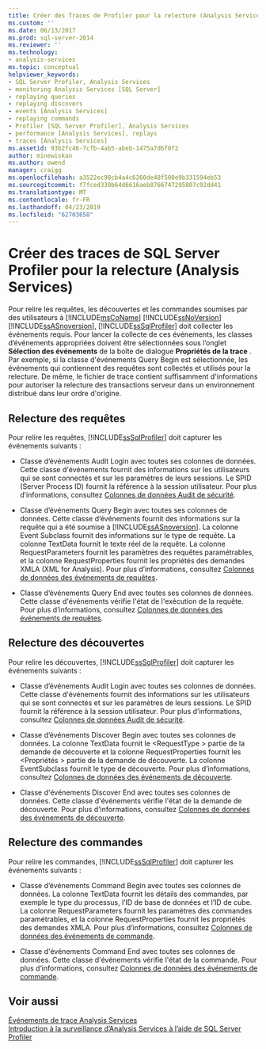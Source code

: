 ```yaml
---
title: Créer des Traces de Profiler pour la relecture (Analysis Services) | Microsoft Docs
ms.custom: ''
ms.date: 06/13/2017
ms.prod: sql-server-2014
ms.reviewer: ''
ms.technology:
- analysis-services
ms.topic: conceptual
helpviewer_keywords:
- SQL Server Profiler, Analysis Services
- monitoring Analysis Services [SQL Server]
- replaying queries
- replaying discovers
- events [Analysis Services]
- replaying commands
- Profiler [SQL Server Profiler], Analysis Services
- performance [Analysis Services], replays
- traces [Analysis Services]
ms.assetid: 93b2fc46-7cfb-4ab5-abeb-1475a7d6f0f2
author: minewiskan
ms.author: owend
manager: craigg
ms.openlocfilehash: a3522ec98cb4a4c6260de48f500e9b331594eb53
ms.sourcegitcommit: f7fced330b64d6616aeb8766747295807c92dd41
ms.translationtype: MT
ms.contentlocale: fr-FR
ms.lasthandoff: 04/23/2019
ms.locfileid: "62703658"
---
```

# <a name="create-profiler-traces-for-replay-analysis-services"></a>Créer des traces de SQL Server Profiler pour la relecture (Analysis Services)
  Pour relire les requêtes, les découvertes et les commandes soumises par des utilisateurs à [!INCLUDE[msCoName](../../includes/msconame-md.md)] [!INCLUDE[ssNoVersion](../../includes/ssnoversion-md.md)] [!INCLUDE[ssASnoversion](../../includes/ssasnoversion-md.md)], [!INCLUDE[ssSqlProfiler](../../includes/sssqlprofiler-md.md)] doit collecter les événements requis. Pour lancer la collecte de ces événements, les classes d’événements appropriées doivent être sélectionnées sous l’onglet **Sélection des événements** de la boîte de dialogue **Propriétés de la trace** . Par exemple, si la classe d'événements Query Begin est sélectionnée, les événements qui contiennent des requêtes sont collectés et utilisés pour la relecture. De même, le fichier de trace contient suffisamment d'informations pour autoriser la relecture des transactions serveur dans un environnement distribué dans leur ordre d'origine.  
  
## <a name="replay-for-queries"></a>Relecture des requêtes  
 Pour relire les requêtes, [!INCLUDE[ssSqlProfiler](../../includes/sssqlprofiler-md.md)] doit capturer les événements suivants :  
  
-   Classe d’événements Audit Login avec toutes ses colonnes de données. Cette classe d'événements fournit des informations sur les utilisateurs qui se sont connectés et sur les paramètres de leurs sessions. Le SPID (Server Process ID) fournit la référence à la session utilisateur. Pour plus d’informations, consultez [Colonnes de données Audit de sécurité](https://docs.microsoft.com/bi-reference/trace-events/security-audit-data-columns).  
  
-   Classe d’événements Query Begin avec toutes ses colonnes de données. Cette classe d’événements fournit des informations sur la requête qui a été soumise à [!INCLUDE[ssASnoversion](../../includes/ssasnoversion-md.md)]. La colonne Event Subclass fournit des informations sur le type de requête. La colonne TextData fournit le texte réel de la requête. La colonne RequestParameters fournit les paramètres des requêtes paramétrables, et la colonne RequestProperties fournit les propriétés des demandes XMLA (XML for Analysis). Pour plus d’informations, consultez [Colonnes de données des événements de requêtes](https://docs.microsoft.com/bi-reference/trace-events/queries-events-data-columns).  
  
-   Classe d’événements Query End avec toutes ses colonnes de données. Cette classe d'événements vérifie l'état de l'exécution de la requête. Pour plus d’informations, consultez [Colonnes de données des événements de requêtes](https://docs.microsoft.com/bi-reference/trace-events/queries-events-data-columns).  
  
## <a name="replay-for-discovers"></a>Relecture des découvertes  
 Pour relire les découvertes, [!INCLUDE[ssSqlProfiler](../../includes/sssqlprofiler-md.md)] doit capturer les événements suivants :  
  
-   Classe d’événements Audit Login avec toutes ses colonnes de données. Cette classe d'événements fournit des informations sur les utilisateurs qui se sont connectés et sur les paramètres de leurs sessions. Le SPID fournit la référence à la session utilisateur. Pour plus d’informations, consultez [Colonnes de données Audit de sécurité](https://docs.microsoft.com/bi-reference/trace-events/security-audit-data-columns).  
  
-   Classe d’événements Discover Begin avec toutes ses colonnes de données. La colonne TextData fournit le \<RequestType > partie de la demande de découverte et la colonne RequestProperties fournit les \<Propriétés > partie de la demande de découverte. La colonne EventSubclass fournit le type de découverte. Pour plus d’informations, consultez [Colonnes de données des événements de découverte](https://docs.microsoft.com/bi-reference/trace-events/discover-events-data-columns).  
  
-   Classe d'événements Discover End avec toutes ses colonnes de données. Cette classe d'événements vérifie l'état de la demande de découverte. Pour plus d’informations, consultez [Colonnes de données des événements de découverte](https://docs.microsoft.com/bi-reference/trace-events/discover-events-data-columns).  
  
## <a name="replay-for-commands"></a>Relecture des commandes  
 Pour relire les commandes, [!INCLUDE[ssSqlProfiler](../../includes/sssqlprofiler-md.md)] doit capturer les événements suivants :  
  
-   Classe d’événements Command Begin avec toutes ses colonnes de données. La colonne TextData fournit les détails des commandes, par exemple le type du processus, l’ID de base de données et l’ID de cube. La colonne RequestParameters fournit les paramètres des commandes paramétrables, et la colonne RequestProperties fournit les propriétés des demandes XMLA. Pour plus d’informations, consultez [Colonnes de données des événements de commande](https://docs.microsoft.com/bi-reference/trace-events/command-events-data-columns).  
  
-   Classe d'événements Command End avec toutes ses colonnes de données. Cette classe d'événements vérifie l'état de la commande. Pour plus d’informations, consultez [Colonnes de données des événements de commande](https://docs.microsoft.com/bi-reference/trace-events/command-events-data-columns).  
  
## <a name="see-also"></a>Voir aussi  
 [Événements de trace Analysis Services](https://docs.microsoft.com/bi-reference/trace-events/analysis-services-trace-events)   
 [Introduction à la surveillance d’Analysis Services à l’aide de SQL Server Profiler](introduction-to-monitoring-analysis-services-with-sql-server-profiler.md)  
  
  
